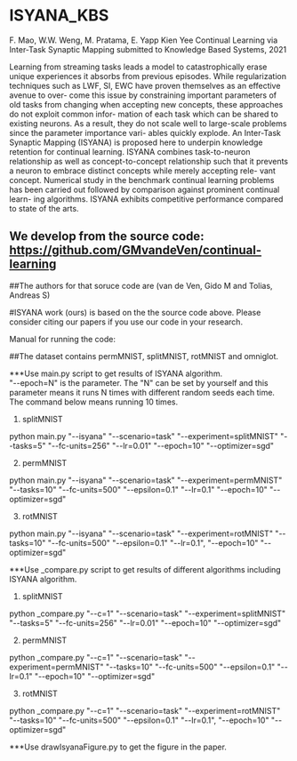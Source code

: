 # ISYANA_KBS
F. Mao, W.W. Weng, M. Pratama, E. Yapp Kien Yee Continual Learning via Inter-Task Synaptic Mapping submitted to Knowledge Based Systems, 2021

Learning from streaming tasks leads a model to catastrophically erase unique
experiences it absorbs from previous episodes. While regularization techniques
such as LWF, SI, EWC have proven themselves as an effective avenue to over-
come this issue by constraining important parameters of old tasks from changing
when accepting new concepts, these approaches do not exploit common infor-
mation of each task which can be shared to existing neurons. As a result, they
do not scale well to large-scale problems since the parameter importance vari-
ables quickly explode. An Inter-Task Synaptic Mapping (ISYANA) is proposed
here to underpin knowledge retention for continual learning. ISYANA combines
task-to-neuron relationship as well as concept-to-concept relationship such that
it prevents a neuron to embrace distinct concepts while merely accepting rele-
vant concept. Numerical study in the benchmark continual learning problems
has been carried out followed by comparison against prominent continual learn-
ing algorithms. ISYANA exhibits competitive performance compared to state
of the arts.



## We develop from the source code: https://github.com/GMvandeVen/continual-learning
##The authors for that soruce code are (van de Ven, Gido M and Tolias, Andreas S)

#ISYANA work (ours) is based on the the source code above. 
Please consider citing our papers if you use our code in your research.



Manual for running the code:

##The dataset contains permMNIST, splitMNIST, rotMNIST and omniglot.

***Use main.py script to get results of ISYANA algorithm.  
"--epoch=N" is the parameter. The "N" can be set by yourself and this parameter means it runs N times with different random seeds each time. The command below means running 10 times.

1. splitMNIST

python main.py "--isyana" "--scenario=task" "--experiment=splitMNIST" "--tasks=5" "--fc-units=256" "--lr=0.01"  "--epoch=10" "--optimizer=sgd"


2. permMNIST

python main.py "--isyana" "--scenario=task" "--experiment=permMNIST" "--tasks=10" "--fc-units=500" "--epsilon=0.1"  "--lr=0.1"  "--epoch=10" "--optimizer=sgd"


3. rotMNIST

python main.py "--isyana"  "--scenario=task"  "--experiment=rotMNIST"  "--tasks=10"  "--fc-units=500"  "--epsilon=0.1"  "--lr=0.1", "--epoch=10"   "--optimizer=sgd"




***Use _compare.py script to get results of different algorithms including ISYANA algorithm. 


1. splitMNIST

python _compare.py  "--c=1" "--scenario=task" "--experiment=splitMNIST" "--tasks=5" "--fc-units=256" "--lr=0.01"  "--epoch=10" "--optimizer=sgd"


2. permMNIST

python _compare.py  "--c=1" "--scenario=task" "--experiment=permMNIST" "--tasks=10" "--fc-units=500" "--epsilon=0.1"  "--lr=0.1"  "--epoch=10" "--optimizer=sgd"



3. rotMNIST

python _compare.py "--c=1"  "--scenario=task"  "--experiment=rotMNIST"  "--tasks=10"  "--fc-units=500"  "--epsilon=0.1"  "--lr=0.1", "--epoch=10"   "--optimizer=sgd"



***Use drawIsyanaFigure.py to get the figure in the paper.
